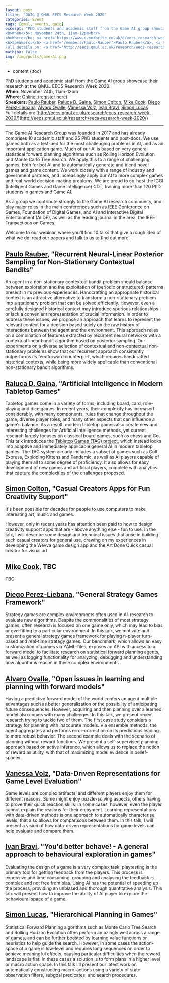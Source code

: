 ```yaml
---
layout: post
title:  "GAIG @ QMUL EECS Research Week 2020"
categories: Event
tags: [qmul, events, gaig]
excerpt: "PhD students and academic staff from the Game AI group showcase their research at the QMUL EECS Research Week 2020.<br/>
<b>When</b>: November 24th, 11am-12pm<br/>
<b>Where</b>: <a href='https://www.eventbrite.co.uk/e/eecs-research-week-2020-tickets-121513719807'>Online! (register here)</a><br/>
<b>Speakers:</b> <a href='/members/Paulo-Rauber'>Paulo Rauber</a>, <a href='/members/Raluca-Gaina'>Raluca D. Gaina</a>, <a href='/members/Simon-Colton'>Simon Colton</a>, <a href='/members/Mike-Cook'>Mike Cook</a>, <a href='/members/Diego-Perez-Liebana'>Diego Perez-Liebana</a>, <a href='/members/Alvaro-Ovalle'>Alvaro Ovalle</a>, <a href='/members/Vanessa-Volz'>Vanessa Volz</a>, <a href='/members/Ivan-Bravi'>Ivan Bravi</a>, <a href='/members/Simon-Lucas'>Simon Lucas</a><br/>
Full details on: <a href='http://eecs.qmul.ac.uk/research/eecs-research-week-2020/'>http://eecs.qmul.ac.uk/research/eecs-research-week-2020/</a>"
mathjax: false
img: /img/posts/game-Ai.png
---
```


* content
{:toc}

PhD students and academic staff from the Game AI group showcase their research at the QMUL EECS Research Week 2020.<br/>
<b>When</b>: November 24th, 11am-12pm<br/>
<b>Where</b>: <a href="https://www.eventbrite.co.uk/e/eecs-research-week-2020-tickets-121513719807">Online! (register here)</a><br/>
<b>Speakers:</b> [Paulo Rauber](/members/Paulo-Rauber), [Raluca D. Gaina](/members/Raluca-Gaina), [Simon Colton](/members/Simon-Colton), [Mike Cook](/members/Mike-Cook), [Diego Perez-Liebana](/members/Diego-Perez-Liebana), [Alvaro Ovalle](/members/Alvaro-Ovalle), [Vanessa Volz](/members/Vanessa-Volz), [Ivan Bravi](/members/Ivan-Bravi), [Simon Lucas](/members/Simon-Lucas)<br/>
Full details on: [http://eecs.qmul.ac.uk/research/eecs-research-week-2020/](http://eecs.qmul.ac.uk/research/eecs-research-week-2020/)

<hr/>

The Game AI Research Group was founded in 2017 and has already comprises 10 academic staff and 25 PhD students and post-docs.  We use games both as a test-bed for the most challenging problems in AI, and as an important application game.  Much of our AI is based on very general statistical forward planning algorithms such as Rolling Horizon Evolution and Monte Carlo Tree Search.  We apply this to a range of challenging games, both for bot AI and to automatically generate and blend novel games and game content.  We work closely with a range of industry and government partners, and increasingly apply our AI to more complex games and real-world decision-making problems.  We are proud to co-host the IGGI (Intelligent Games and Game Intelligence) CDT, training more than 120 PhD students in games and Game AI.

As a group we contribute strongly to the Game AI research community, and play major roles in the main conferences such as IEEE Conference on Games, Foundation of Digital Games, and AI and Interactive Digital Entertainment (AIIDE), as well as the leading journal in the area, the IEEE Transactions on Games.

Welcome to our webinar, where you’ll find 10 talks that give a rough idea of what we do: read our papers and talk to us to find out more!

## [Paulo Rauber](/members/Paulo-Rauber), "Recurrent Neural-Linear Posterior Sampling for Non-Stationary Contextual Bandits"

An agent in a non-stationary contextual bandit problem should balance between exploration and the exploitation of (periodic or structured) patterns present in its previous experiences. Handcrafting an appropriate historical context is an attractive alternative to transform a non-stationary problem into a stationary problem that can be solved efficiently. However, even a carefully designed historical context may introduce spurious relationships or lack a convenient representation of crucial information. In order to address these issues, we propose an approach that learns to represent the relevant context for a decision based solely on the raw history of interactions between the agent and the environment. This approach relies on a combination of features extracted by recurrent neural networks with a contextual linear bandit algorithm based on posterior sampling. Our experiments on a diverse selection of contextual and non-contextual non-stationary problems show that our recurrent approach consistently outperforms its feedforward counterpart, which requires handcrafted historical contexts, while being more widely applicable than conventional non-stationary bandit algorithms.

## [Raluca D. Gaina](/members/Raluca-Gaina), "Artificial Intelligence in Modern Tabletop Games"

Tabletop games come in a variety of forms, including board, card, role-playing and dice games. In recent years, their complexity has increased considerably, with many components, rules that change throughout the game, diverse player roles, and many other aspects that can influence a game's balance. As a result, modern tabletop games also create new and interesting challenges for Artificial Intelligence methods, yet current research largely focuses on classical board games, such as chess and Go. This talk introduces the [Tabletop Games (TAG) project](/projects/TAG), which instead looks into adaptive and immediately applicable general AI in modern tabletop games. The TAG system already includes a subset of games such as Colt Express, Exploding Kittens and Pandemic, as well as AI players capable of playing them all to some degree of proficiency. It also allows for easy development of new games and artificial players, complete with analytics that capture the complexities of the challenges proposed.

## [Simon Colton](/members/Simon-Colton), "Casual Creators Apps for Fun Creativity Support"

It's been possible for decades for people to use computers to make interesting art, music and games.

However, only in recent years has attention been paid to how to design creativity support apps that are - above anything else - fun to use. In the talk, I will describe some design and technical issues that arise in building such casual creators for general use, drawing on my experiences in developing the Wevva game design app and the Art Done Quick casual creator for visual art.

## [Mike Cook](/members/Mike-Cook), TBC

TBC

## [Diego Perez-Liebana](/members/Diego-Perez-Liebana), "General Strategy Games Framework"

Strategy games are complex environments often used in AI-research to evaluate new algorithms. Despite the commonalities of most strategy games, often research is focused on one game only, which may lead to bias or overfitting to a particular environment. In this talk, we motivate and present a general strategy games framework for playing n-player turn-based and real-time strategy games. Our benchmark, which allows an easy customization of games via YAML-files, exposes an API with access to a forward model to facilitate research on statistical forward planning agents, as well as logging functionality for analyzing, debugging and understanding how algorithms reason in these complex environments.

## [Alvaro Ovalle](/members/Alvaro-Ovalle), "Open issues in learning and planning with forward models"

Having a predictive forward model of the world confers an agent multiple advantages such as better generalization or the possibility of anticipating future consequences. However, acquiring and then planning over a learned model also comes with many challenges. In this talk, we present recent research trying to tackle two of them. The first case study considers a strategy for planning with inaccurate models. Via ensemble methods, the agent aggregates and performs error-correction on its predictions leading to more robust behavior. The second example deals with the scenario of planning without reward functions. We present a self-supervised planning approach based on active inference, which allows us to replace the notion of reward as utility, with that of maximizing model evidence in belief-spaces.

## [Vanessa Volz](/members/Vanessa-Volz), "Data-Driven Representations for Game Level Evaluation"

Game levels are complex artifacts, and different players enjoy them for different reasons. Some might enjoy puzzle-solving aspects, others having to prove their quick reaction skills. In some cases, however, even the player cannot explain the reasons for their enjoyment. Learning representations with data-driven methods is one approach to automatically characterise levels, that also allows for comparisons between them. In this talk, I will present a vision of how data-driven representations for game levels can help evaluate and compare them.

## [Ivan Bravi](/members/Ivan-Bravi), "You'd better behave! - A general approach to behavioural exploration in games"

Evaluating the design of a game is a very complex task, playtesting is the primary tool for getting feedback from the players. This process is expensive and time consuming, grouping and analysing the feedback is complex and not free from bias. Using AI has the potential of speeding up the process, providing an unbiased and thorough quantitative analysis. This talk will present how to improve the ability of AI player to explore the behavioural space of a game.

## [Simon Lucas](/members/Simon-Lucas), "Hierarchical Planning in Games"

Statistical Forward Planning algorithms such as Monte Carlo Tree Search and Rolling Horizon Evolution often perform amazingly well across a range of games, and can be further boosted by learning value functions or heuristics to help guide the search.  However, in some cases the action-space of a game is low-level and requires long sequences on order to achieve meaningful effects, causing particular difficulties when the reward landscape is flat.  In these cases a solution is to form plans in a higher level or macro action space.  In this talk I’ll present our latest work on automatically constructing macro-actions using a variety of state observation filters, subgoal predicates, and search procedures.
